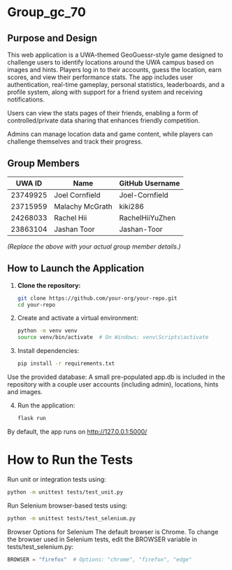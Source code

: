 # Group_gc_70

## Purpose and Design
This web application is a UWA-themed GeoGuessr-style game designed to challenge users to identify locations around the UWA campus based on images and hints. Players log in to their accounts, guess the location, earn scores, and view their performance stats. The app includes user authentication, real-time gameplay, personal statistics, leaderboards, and a profile system, along with support for a friend system and receiving notifications. 

Users can view the stats pages of their friends, enabling a form of controlled/private data sharing that enhances friendly competition.

Admins can manage location data and game content, while players can challenge themselves and track their progress.

## Group Members
| UWA ID     | Name                 | GitHub Username   |
|------------|----------------------|-------------------|
| 23749925   | Joel Cornfield       | Joel-Cornfield    |
| 23715959   | Malachy McGrath      | kiki286           |
| 24268033   | Rachel Hii           | RachelHiiYuZhen   |
| 23863104   | Jashan Toor          | Jashan-Toor       |

*(Replace the above with your actual group member details.)*

## How to Launch the Application
1. **Clone the repository:**
   ```bash
   git clone https://github.com/your-org/your-repo.git
   cd your-repo

2. Create and activate a virtual environment:
   ```bash
   python -m venv venv
   source venv/bin/activate  # On Windows: venv\Scripts\activate
   ```

3. Install dependencies:
   ```bash
   pip install -r requirements.txt
   ```

Use the provided database:
A small pre-populated app.db is included in the repository with a couple user accounts (including admin), locations, hints and images. 

4. Run the application:
   ```bash
   flask run
   ```

By default, the app runs on http://127.0.0.1:5000/
# How to Run the Tests

Run unit or integration tests using:
```bash
python -m unittest tests/test_unit.py
```
Run Selenium browser-based tests using:
```bash
python -m unittest tests/test_selenium.py
```

Browser Options for Selenium
The default browser is Chrome. To change the browser used in Selenium tests, edit the BROWSER variable in tests/test_selenium.py:
```python
BROWSER = "firefox"  # Options: "chrome", "firefox", "edge"
```
